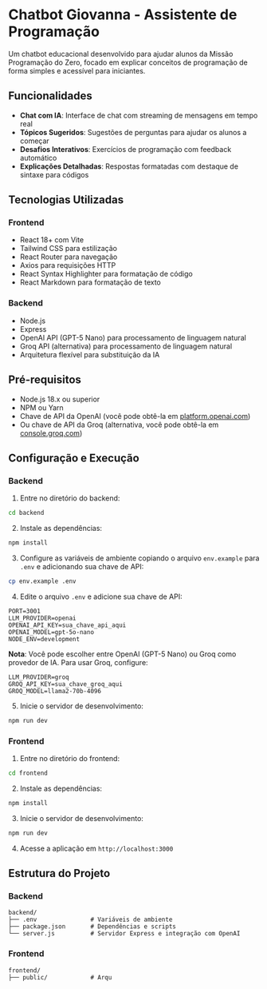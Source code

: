 # Chatbot Giovanna - Assistente de Programação

Um chatbot educacional desenvolvido para ajudar alunos da Missão Programação do Zero, focado em explicar conceitos de programação de forma simples e acessível para iniciantes.

## Funcionalidades

- **Chat com IA**: Interface de chat com streaming de mensagens em tempo real
- **Tópicos Sugeridos**: Sugestões de perguntas para ajudar os alunos a começar
- **Desafios Interativos**: Exercícios de programação com feedback automático
- **Explicações Detalhadas**: Respostas formatadas com destaque de sintaxe para códigos

## Tecnologias Utilizadas

### Frontend
- React 18+ com Vite
- Tailwind CSS para estilização
- React Router para navegação
- Axios para requisições HTTP
- React Syntax Highlighter para formatação de código
- React Markdown para formatação de texto

### Backend
- Node.js
- Express
- OpenAI API (GPT-5 Nano) para processamento de linguagem natural
- Groq API (alternativa) para processamento de linguagem natural
- Arquitetura flexível para substituição da IA

## Pré-requisitos

- Node.js 18.x ou superior
- NPM ou Yarn
- Chave de API da OpenAI (você pode obtê-la em [platform.openai.com](https://platform.openai.com))
- Ou chave de API da Groq (alternativa, você pode obtê-la em [console.groq.com](https://console.groq.com))

## Configuração e Execução

### Backend
1. Entre no diretório do backend:
```bash
cd backend
```

2. Instale as dependências:
```bash
npm install
```

3. Configure as variáveis de ambiente copiando o arquivo `env.example` para `.env` e adicionando sua chave de API:
```bash
cp env.example .env
```

4. Edite o arquivo `.env` e adicione sua chave de API:
```
PORT=3001
LLM_PROVIDER=openai
OPENAI_API_KEY=sua_chave_api_aqui
OPENAI_MODEL=gpt-5o-nano
NODE_ENV=development
```

**Nota**: Você pode escolher entre OpenAI (GPT-5 Nano) ou Groq como provedor de IA. Para usar Groq, configure:
```
LLM_PROVIDER=groq
GROQ_API_KEY=sua_chave_groq_aqui
GROQ_MODEL=llama2-70b-4096
```

5. Inicie o servidor de desenvolvimento:
```bash
npm run dev
```

### Frontend
1. Entre no diretório do frontend:
```bash
cd frontend
```

2. Instale as dependências:
```bash
npm install
```

3. Inicie o servidor de desenvolvimento:
```bash
npm run dev
```

4. Acesse a aplicação em `http://localhost:3000`

## Estrutura do Projeto

### Backend
```
backend/
├── .env               # Variáveis de ambiente
├── package.json       # Dependências e scripts
└── server.js          # Servidor Express e integração com OpenAI
```

### Frontend
```
frontend/
├── public/            # Arqu